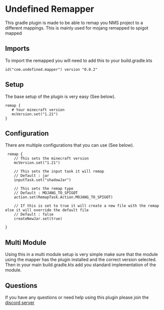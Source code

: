 # Undefined Remapper

This gradle plugin is made to be able to remap you NMS project to a different mappings. This is mainly used for mojang remapped to spigot mapped

## Imports
To import the remapped you will need to add this to your build.gradle.kts
```
id("com.undefined.mapper") version "0.0.2"
```

## Setup
The base setup of the plugin is very easy (See below).
```
remap {
   # Your minecraft version
   mcVersion.set("1.21")
}
```

## Configuration
There are multiple configurations that you can use (See below).
```
 remap {
    // This sets the minecraft version
    mcVersion.set("1.21")

    // This sets the input task it will remap
    // Default : jar
    inputTask.set("shadowJar")
        
    // This sets the remap type
    // Default : MOJANG_TO_SPIGOT
    action.set(RemapTask.Action.MOJANG_TO_SPIGOT)
    
    // If this is set to true it will create a new file with the remap else it will override the default file
    // Default : false
    createNewJar.set(true)
    
}
```

## Multi Module
Using this in a multi module setup is very simple make sure that the module using the mapper has the plugin installed and the correct version selected. Then in your main build.gradle.kts add you standard implementation of the module.

## Questions
If you have any questions or need help using this plugin please join the [discord server](https://discord.gg/NtWa9e3vv3)
